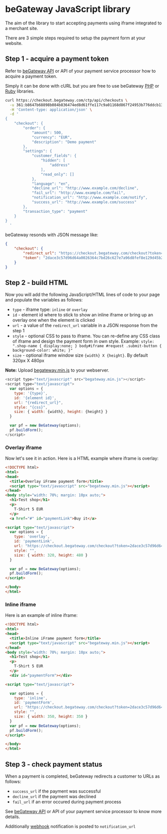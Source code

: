 # beGateway JavaScript library

The aim of the library to start accepting payments using iframe
integrated to a merchant site.

There are 3 simple steps required to setup the payment form at your
website.

## Step 1 - acquire a payment token

Refer to [beGateway API](https://doc.begateway.com/checkout/payment-token) or API of your payment service processor how to acquire a payment token.

Simply it can be done with cURL but you are free to use beGateway [PHP](https://github.com/beGateway/begateway-api-php) or [Ruby](https://github.com/beGateway/client_ruby) libraries.

```sh
curl https://checkout.begateway.com/ctp/api/checkouts \
  -u 361:b8647b68898b084b836474ed8d61ffe117c9a01168d867f24953b776ddcb134d \
  -H 'Content-type: application/json' \
  -d '
{
    "checkout": {
        "order": {
            "amount": 500,
            "currency": "EUR",
            "description": "Demo payment"
        },
        "settings": {
            "customer_fields": {
                "hidden": [
                    "address"
                ],
                "read_only": []
            },
            "language": "en",
            "decline_url": "http://www.example.com/decline",
            "fail_url": "http://www.example.com/fail",
            "notification_url": "http://www.example.com/notify",
            "success_url": "http://www.example.com/success"
        },
        "transaction_type": "payment"
    }
}
  '
```

beGateway resonds with JSON message like:

```json
{
    "checkout": {
        "redirect_url": "https://checkout.begateway.com/checkout?token=2dace3c57d96d64a0026364c7bd26c627e7a96d8fef8e129d45b2ebd2864db1c",
        "token": "2dace3c57d96d64a0026364c7bd26c627e7a96d8fef8e129d45b2ebd2864db1c"
    }
}
```

## Step 2 - build HTML

Now you will add the following JavaScript/HTML lines of code to your
page and populate the variables as follows:

  * `type` - iframe type: `inline` or `overlay`
  * `id` - element id where to stick to show an inline
    iframe or bring up an overlay one when the element is clicked
  * `url` - a value of the `redirect_url` variable in a JSON
    response from the step 1
  * `style` - optional CSS to pass to iframe. You can re-define any CSS
    class of iframe and design the payment form in own style. Example:
`style: ".shop-name { display:none; } body#iframe #request .submit-button { background-color: white; }"`
  * `size` - optional iframe window size `{width} X {height}`. By default 320px X
    480px

__Note:__ Upload
[begateway.min.js](https://raw.githubusercontent.com/beGateway/begateway-js/master/begateway.min.js) to your webserver.

```javascript
<script type="text/javascript" src="begateway.min.js"></script>
<script type="text/javascript">
  var options = {
    type: '{type}',
    id: '{element id}',
    url: "{redirect_url}",
    style: "{css}",
    size: { width: {width}, height: {height} }
  }

  var pf = new BeGateway(options);
  pf.buildForm();
</script>
```

### Overlay iframe

Now let's see it in action. Here is a HTML example where iframe is overlay:

```html
<!DOCTYPE html>
<html>
<head>
  <title>Overlay iFrame payment form</title>
  <script type="text/javascript" src="begateway.min.js"></script>
</head>
<body style="width: 70%; margin: 10px auto;">
  <h1>Test shop</h1>
  <p>
    T-Shirt 5 EUR
  </p>
  <a href="#" id="paymentLink">Buy it</a>

<script type="text/javascript">
  var options = {
    type: 'overlay',
    id: 'paymentLink',
    url: "https://checkout.begateway.com/checkout?token=2dace3c57d96d64a0026364c7bd26c627e7a96d8fef8e129d45b2ebd2864db1c",
    style: "",
    size: { width: 320, height: 480 }
  }

  var pf = new BeGateway(options);
  pf.buildForm();
</script>

</body>
</html>
```

### Inline iframe

Here is an example of inline iframe:

```html
<!DOCTYPE html>
<html>
<head>
  <title>Inline iFrame payment form</title>
  <script type="text/javascript" src="begateway.min.js"></script>
</head>
<body style="width: 70%; margin: 10px auto;">
  <h1>Test shop</h1>
  <p>
    T-Shirt 5 EUR
  </p>
  <div id="paymentForm"></div>

<script type="text/javascript">

  var options = {
    type: 'inline',
    id: 'paymentForm',
    url: "https://checkout.begateway.com/checkout?token=2dace3c57d96d64a0026364c7bd26c627e7a96d8fef8e129d45b2ebd2864db1c",
    style: "",
    size: { width: 350, height: 350 }
  }
  var pf = new BeGateway(options);
  pf.buildForm();
</script>

</body>
</html>
```

## Step 3 - check payment status

When a payment is completed, beGateway redirects a customer to URLs as
follows:

  * `success_url` if the payment was successful
  * `decline_url` if the payment was declined
  * `fail_url` if an error occured during payment process

See [beGateway API](https://doc.begateway.com/checkout/customer-return) or API of your payment service processor to know more details.

Additionally [webhook](https://doc.begateway.com/webhooks) notification
is posted to `notification_url`

